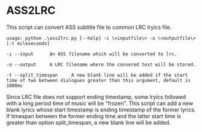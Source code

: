 # ASS2LRC
This script can convert ASS subtitle file to common LRC lryics file.

`usage: python .\ass2lrc.py [--help] -i \<inputfile\> -o \<outputfile\> [-t mileseconds]`

`-i --input      An ASS filename which will be converted to lrc.`

`-o --output     A LRC filename where the convered text will be stored.`

`-t --split_timespan     A new blank line will be added if the start time of two between dialogues greater than this argument, default is 1000ms`

Since LRC file does not support ending timestamp, some lryics followed with a long period time of music will be "frozen". This script can add a new blank lyrics whose start timestamp is ending timestamp of the former lyrics. If timespan between the former ending time and the latter start time is greater than option split_timespan, a new blank line will be added.